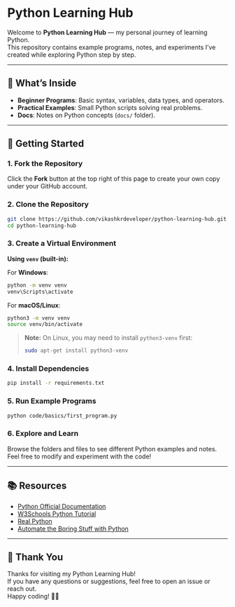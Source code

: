 # Python Learning Hub

Welcome to **Python Learning Hub** — my personal journey of learning Python.  
This repository contains example programs, notes, and experiments I’ve created while exploring Python step by step.

---

## 📌 What’s Inside 

- **Beginner Programs**: Basic syntax, variables, data types, and operators.
- **Practical Examples**: Small Python scripts solving real problems.
- **Docs**: Notes on Python concepts (`docs/` folder).

---

## 🚀 Getting Started

### 1. Fork the Repository

Click the **Fork** button at the top right of this page to create your own copy under your GitHub account.

### 2. Clone the Repository

```bash
git clone https://github.com/vikashkrdeveloper/python-learning-hub.git
cd python-learning-hub
```

### 3. Create a Virtual Environment

**Using `venv` (built-in):**

For **Windows**:

```bash
python -m venv venv
venv\Scripts\activate
```

For **macOS/Linux**:

```bash
python3 -m venv venv
source venv/bin/activate
```

> **Note:** On Linux, you may need to install `python3-venv` first:
>
> ```bash
> sudo apt-get install python3-venv
> ```

### 4. Install Dependencies

```bash
pip install -r requirements.txt
```

### 5. Run Example Programs

```bash
python code/basics/first_program.py
```

### 6. Explore and Learn

Browse the folders and files to see different Python examples and notes.  
Feel free to modify and experiment with the code!

---

## 📚 Resources

- [Python Official Documentation](https://docs.python.org/3/)
- [W3Schools Python Tutorial](https://www.w3schools.com/python/)
- [Real Python](https://realpython.com/)
- [Automate the Boring Stuff with Python](https://automatetheboringstuff.com/)

---

## 🙏 Thank You

Thanks for visiting my Python Learning Hub!  
If you have any questions or suggestions, feel free to open an issue or reach out.  
Happy coding! 🚀🐍
